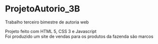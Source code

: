 # ProjetoAutorio_3B
 Trabalho terceiro bimestre de autoria web

 Projeto feito com HTML 5, CSS 3 e Javascript<br>
 Foi produzido um site de vendas para os produtos da fazenda são marcos

